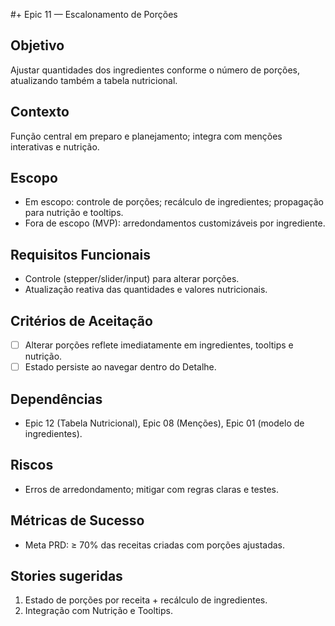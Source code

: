 #+ Epic 11 — Escalonamento de Porções

## Objetivo
Ajustar quantidades dos ingredientes conforme o número de porções, atualizando também a tabela nutricional.

## Contexto
Função central em preparo e planejamento; integra com menções interativas e nutrição.

## Escopo
- Em escopo: controle de porções; recálculo de ingredientes; propagação para nutrição e tooltips.
- Fora de escopo (MVP): arredondamentos customizáveis por ingrediente.

## Requisitos Funcionais
- Controle (stepper/slider/input) para alterar porções.
- Atualização reativa das quantidades e valores nutricionais.

## Critérios de Aceitação
- [ ] Alterar porções reflete imediatamente em ingredientes, tooltips e nutrição.
- [ ] Estado persiste ao navegar dentro do Detalhe.

## Dependências
- Epic 12 (Tabela Nutricional), Epic 08 (Menções), Epic 01 (modelo de ingredientes).

## Riscos
- Erros de arredondamento; mitigar com regras claras e testes.

## Métricas de Sucesso
- Meta PRD: ≥ 70% das receitas criadas com porções ajustadas.

## Stories sugeridas
1. Estado de porções por receita + recálculo de ingredientes.
2. Integração com Nutrição e Tooltips.

